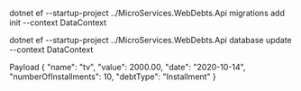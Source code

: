 dotnet ef --startup-project ../MicroServices.WebDebts.Api migrations add init --context DataContext

dotnet ef --startup-project ../MicroServices.WebDebts.Api database update --context DataContext


Payload 
{
  "name": "tv",
  "value": 2000.00,
  "date": "2020-10-14",
  "numberOfInstallments": 10,
  "debtType": "Installment"
}
